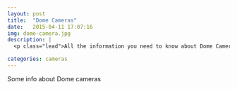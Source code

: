 ```yaml
---
layout: post
title:  "Dome Cameras"
date:   2015-04-11 17:07:16
img: dome-camera.jpg
description: |
  <p class="lead">All the information you need to know about Dome Cameras</p>

categories: cameras
---
```

Some info about Dome cameras
